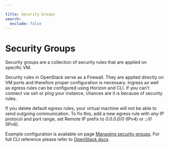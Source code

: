 ```yaml
---

title: Security Groups
search:
  exclude: false
---
```


# Security Groups

Security groups are a collection of security rules that are applied on specific VM.

Security rules in OpenStack serve as a Firewall. They are applied directly on VM ports and therefore proper configuration is necessary. Ingress as well as egress rules can be configured using Horizon and CLI. If you can't connect via ssh or ping your instance, chances are it is because of security rules.

If you delete default egress rules, your virtual machine will not be able to send outgoing communication. To fix this, add a new egress rule with *any* IP protocol and port range, set Remote IP prefix to *0.0.0.0/0* (IPv4) or *::/0* (IPv6).

Example configuration is available on page [Managing security groups](/OpenStack/how-to-guides/managing-security-groups/). For full CLI reference please refer to [OpenStack docs](https://docs.openstack.org/python-openstackclient/train/cli/command-objects/security-group.html).
